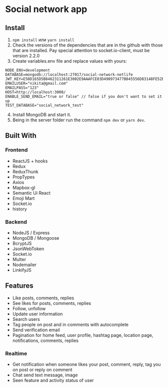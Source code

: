 # Social network app

## Install

1. `npm install` или `yarn install`
2. Check the versions of the dependencies that are in the github with those that are installed. Pay special attention to socket.io-client, must be version 2.2.0
3. Create variables.env file and replace values with yours:

```
NODE_ENV=development
DATABASE=mongodb://localhost:27017/social-network-netlife
JWT_KEY=E50D165D5B8462311261E3002E9AAAFCE03D490973477B045556D83148FE52EA
EMAILUSER="nikita@gmail.com"
EMAILPASS="123"
HOST=http://localhost:3000/
ENABLE_SEND_EMAIL="true or false" // false if you don't want to set it up
TEST_DATABASE="social_network_test"
```

4. Install MongoDB and start it.
5. Being in the server folder run the command `npm dev` or `yarn dev`.

## Built With

### Frontend

-   ReactJS + hooks
-   Redux
-   ReduxThunk
-   PropTypes
-   Axios
-   Mapbox-gl
-   Semantic Ui React
-   Emoji Mart
-   Socket.io
-   history

### Backend

-   NodeJS / Express
-   MongoDB / Mongoose
-   BcryptJS
-   JsonWebToken
-   Socket.io
-   Multer
-   Nodemailer
-   LinkifyJS

## Features

-   Like posts, comments, replies
-   See likes for posts, comments, replies
-   Follow, unfollow
-   Update user information
-   Search users
-   Tag people on post and in comments with autocomplete
-   Send verification email
-   Pagination for home feed, user profile, hashtag page, location page, notifications, comments, replies

### Realtime

-   Get notification when someone likes your post, comment, reply, tag you on post or reply on comment
-   Chat send text message, image
-   Seen feature and activity status of user
